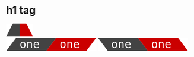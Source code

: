 <!DOCTYPE HTML>
<html id="html" lang="en-US">
<head>
    <meta charset="UTF-8">
    <meta name="author"      content="Shakiba Moshiri">
    <meta name="viewport"    content="width=device-width, initial-scale=1.0">
    <link rel="stylesheet" type="text/css" href="style.css">
</head>
<body id="body">
    <h1>h1 tag</h1>
    <div id="airplane">
        <img alt="show this" src="air.1.svg"/><br>
        <img alt="show this" src="air.2.svg"/>
        <img alt="show this" src="air.3.svg"/>
    </div>
</body>
</html>
